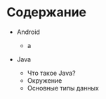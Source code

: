 # Содержание 

* Android 
  + a
  
* Java 
  + Что такое Java?
  + Окружение
  + Основные типы данных 

